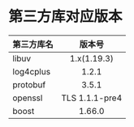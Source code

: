 # 第三方库对应版本
| 第三方库名 | 版本号 |
| :------- | :-------: |
| libuv | 1.x(1.19.3) |
| log4cplus | 1.2.1 |
| protobuf | 3.5.1 |
| openssl | TLS 1.1.1-pre4 |
| boost | 1.66.0 |